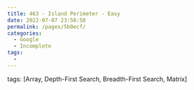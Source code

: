 ```yaml
---
title: 463 - Island Perimeter - Easy
date: 2022-07-07 23:58:58
permalink: /pages/5b0ecf/
categories:
  - Google
  - Incomplete
tags:
  - 
---
```

tags: [Array, Depth-First Search, Breadth-First Search, Matrix]